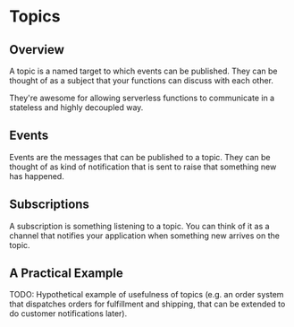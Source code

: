 # Topics

## Overview

A topic is a named target to which events can be published. They can be thought of as a subject that your functions can discuss with each other.

They're awesome for allowing serverless functions to communicate in a stateless and highly decoupled way.

## Events

Events are the messages that can be published to a topic. They can be thought of as kind of notification that is sent to raise that something new has happened.

## Subscriptions

A subscription is something listening to a topic. You can think of it as a channel that notifies your application when something new arrives on the topic.

## A Practical Example

TODO: Hypothetical example of usefulness of topics (e.g. an order system that dispatches orders for fulfillment and shipping, that can be extended to do customer notifications later).